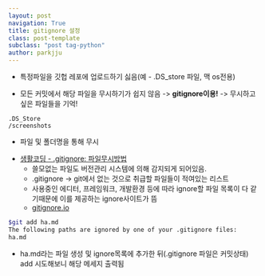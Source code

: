 ```yaml
---
layout: post
navigation: True
title: gitignore 설정
class: post-template
subclass: "post tag-python"
author: parkjju
---
```


- 특정파일을 깃헙 레포에 업로드하기 싫음(예 - .DS_store 파일, 맥 os전용)

- 모든 커밋에서 해당 파일을 무시하기가 쉽지 않음 -> **gitignore이용!** -> 무시하고 싶은 파일들을 기억!

```.gitignore
.DS_Store
/screenshots
```

- 파일 및 폴더명을 통해 무시

* [생활코딩 - .gitignore: 파일무시방법](https://www.youtube.com/watch?v=XPGiVhdlS8Y)
  - 쓸모없는 파일도 버전관리 시스템에 의해 감지되게 되어있음.
  - .gitignore -> git에서 없는 것으로 취급할 파일들이 적여있는 리스트
  - 사용중인 에디터, 프레임워크, 개발환경 등에 따라 ignore할 파일 목록이 다 같기때문에 이를 제공하는 ignore사이트가 뜸
  - [gitignore.io](https://www.toptal.com/developers/gitignore)

```bash
$git add ha.md
The following paths are ignored by one of your .gitignore files:
ha.md
```

- ha.md라는 파일 생성 및 ignore목록에 추가한 뒤(.gitignore 파일은 커밋상태) add 시도해보니 해당 메세지 출력됨
